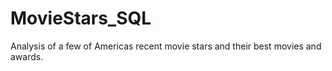 # MovieStars_SQL
Analysis of a few of Americas recent movie stars and their best movies and awards.
